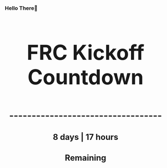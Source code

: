 ### Hello There👋

<!---START-TIMER--->
<h3 align='center' style='font-size: 64px;'>FRC Kickoff Countdown</h3>
<h3 align='center' style='font-size: 30px;'>----------------------------------</h3>
<h3 align='center' style='font-size: 25px;'>8 days | 17 hours</h3>
<h3 align='center' style='font-size: 25px;'>Remaining</h3>
<!---END-TIMER--->
